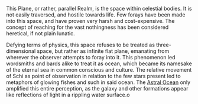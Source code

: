 ---
---

This Plane, or rather, parallel Realm, is the space within celestial bodies. It is not easily traversed, and hostile towards life. 
Few forays have been made into this space, and have proven very harsh and cost-expensive.
The concept of reaching for the vast nothingness has been considered heretical, if not plain lunatic. 

Defying terms of physics, this space refuses to be treated as three-dimensional space, but rather as infinite flat plane, emanating from wherever the observer attempts to foray into it. 
This phenomenon led wordsmiths and bards alike to treat it as ocean, which became its namesake of the eternal sea in common conscious and culture. 
The relative movement of Schi as point of observation in relation to the few stars present led to metaphors of glowing fishes and such in said ocean. 
The [Astral Ocean](..\..\Utuw%20System\Schi\Servilia\Regions\Sea%20Major\Astral%20Ocean\Astral%20Ocean.md) only amplified this entire perception, as the galaxy and other formations appear like reflections of light in a rippling water surface.o
